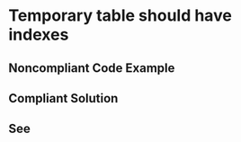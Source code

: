 # Temporary table should have indexes



## Noncompliant Code Example

## Compliant Solution

## See

